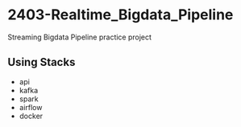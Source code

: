 # 2403-Realtime_Bigdata_Pipeline
Streaming Bigdata Pipeline practice project

## Using Stacks
- api
- kafka
- spark
- airflow
- docker